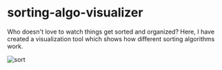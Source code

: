 # sorting-algo-visualizer

Who doesn't love to watch things get sorted and organized? Here, I have created a visualization tool which shows how different sorting algorithms work.

![sort](https://user-images.githubusercontent.com/18692459/196248793-3d7857a2-9918-478f-8770-b6adade9bded.gif)

